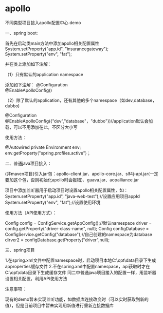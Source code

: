 # apollo
不同类型项目接入apollo配置中心 demo

一、spring boot:

首先在启动类main方法中添加apollo相关配置属性
System.setProperty("app.id", "insurancegateway");
System.setProperty("env", "fat");

并在类上添加如下注解：

（1）只有默认的application namespace

添加如下注解：
@Configuration  
@EnableApolloConfig()

（2）除了默认的application，还有其他的多个namespace（如dev,database，dubbo)

@Configuration  
@EnableApolloConfig({"dev","database"，"dubbo"})//application默认会加载，可以不用添加在此，不区分大小写

使用方法：

@Autowired
private Environment env;
env.getProperty("spring.profiles.active")；

二、普通java项目接入：

(非maven项目)引入jar包：apollo-client.jar、apollo-core.jar、slf4j-api.jar(一定要加这个包，否则初始化apollo时会报错)、guava.jar、aopalliance.jar

项目中添加监听器用于启动项目时设置apollo相关配置属性，如：
System.setProperty("app.id", "java-web-test");//设置应用项目appId
System.setProperty("env", "fat");//设置使用环境

使用方法（API使用方式）：

Config config = ConfigService.getAppConfig();//默认namespace
driver = config.getProperty("driver-class-name", null);
Config configDatabase = ConfigService.getConfig("database");//自己创建的namespace为database
dirver2 = configDatabase.getProperty("driver",null);

三、spring项目

1.在spring.xml文件中配置namespace时，启动项目本地C:\opt\data目录下生成approperties缓存文件
2.不在spring.xml中配置namespace，api获取时才在C:\opt\data目录下生成缓存文件
同二中普通java项目接入的配置一样，用监听器设置相关配置，利用API使用方法

注意事项：

现有的demo暂未实现监听功能，如数据库连接改变时（可以实时获取到新的值），但是目前项目中暂未实现用新值进行重新连接数据库

